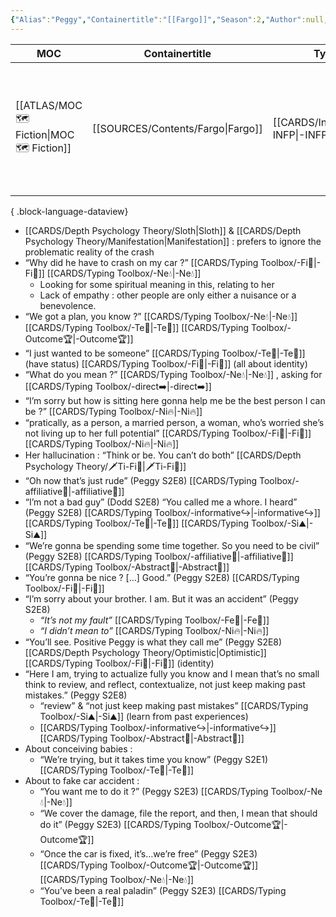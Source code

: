 ```yaml
---
{"Alias":"Peggy","Containertitle":"[[Fargo]]","Season":2,"Author":null,"Au_Type":null,"type":"[[-INFP]]","octogram":["[[UD👤⬅️]]","[[UF👤➡️]]"],"Cat":"fiction","Me_Cat":"watch 🎞️","Theme":null,"languague":"en","moc":"[[MOC 🗺️ Fiction]]","ref":"[Fargo (TV series) - Wikipedia](https://en.wikipedia.org/wiki/Fargo_(TV_series))","dg-publish":true,"permalink":"/cards/individuals/peggy-blomquist/","dgPassFrontmatter":true,"noteIcon":"1","created":"2023-04-17T10:27:35.720+02:00","updated":"2023-05-28T12:49:56.689+02:00"}
---
```


| MOC                                           | Containertitle                       | Type                                  | Octogram                                                                                                                            | Reference                                                                        |
| --------------------------------------------- | ------------------------------------ | ------------------------------------- | ----------------------------------------------------------------------------------------------------------------------------------- | -------------------------------------------------------------------------------- |
| [[ATLAS/MOC 🗺️ Fiction\|MOC 🗺️ Fiction]] | [[SOURCES/Contents/Fargo\|Fargo]] | [[CARDS/Individuals/-INFP\|-INFP]] | <ul><li>[[CARDS/Depth Psychology Theory/UD👤⬅️.md\\|UD👤⬅️]]</li><li>[[CARDS/Depth Psychology Theory/UF👤➡️.md\\|UF👤➡️]]</li></ul> | [Fargo (TV series) - Wikipedia](https://en.wikipedia.org/wiki/Fargo_(TV_series)) |

{ .block-language-dataview}
- [[CARDS/Depth Psychology Theory/Sloth\|Sloth]] & [[CARDS/Depth Psychology Theory/Manifestation\|Manifestation]] : prefers to ignore the problematic reality of the crash 
- “Why did he have to crash on my car ?” [[CARDS/Typing Toolbox/-Fi🧭\|-Fi🧭]] [[CARDS/Typing Toolbox/-Ne💧\|-Ne💧]] 
	- Looking for some spiritual meaning in this, relating to her 
	- Lack of empathy : other people are only either a nuisance or a benevolence. 
- “We got a plan, you know ?” [[CARDS/Typing Toolbox/-Ne💧\|-Ne💧]] [[CARDS/Typing Toolbox/-Te🏹\|-Te🏹]] [[CARDS/Typing Toolbox/-Outcome🏆\|-Outcome🏆]] 
- “I just wanted to be someone” [[CARDS/Typing Toolbox/-Te🏹\|-Te🏹]] (have status) [[CARDS/Typing Toolbox/-Fi🧭\|-Fi🧭]] (all about identity)
- “What do you mean ?” [[CARDS/Typing Toolbox/-Ne💧\|-Ne💧]] , asking for [[CARDS/Typing Toolbox/-direct➡️\|-direct➡️]] 
- “I’m sorry but how is sitting here gonna help me be the best person I can be ?”  [[CARDS/Typing Toolbox/-Ni🔥\|-Ni🔥]] 
- “pratically, as a person, a married person, a woman, who’s worried she’s not living up to her full potential” [[CARDS/Typing Toolbox/-Fi🧭\|-Fi🧭]] [[CARDS/Typing Toolbox/-Ni🔥\|-Ni🔥]] 
- Her hallucination : “Think or be. You can’t do both” [[CARDS/Depth Psychology Theory/🗡️Ti-Fi🧭\|🗡️Ti-Fi🧭]]
- “Oh now that’s just rude” (Peggy S2E8) [[CARDS/Typing Toolbox/-affiliative🐜\|-affiliative🐜]] 
- “I’m not a bad guy” (Dodd S2E8) “You called me a whore. I heard” (Peggy S2E8) [[CARDS/Typing Toolbox/-informative↪️\|-informative↪️]] [[CARDS/Typing Toolbox/-Te🏹\|-Te🏹]] [[CARDS/Typing Toolbox/-Si⛰️\|-Si⛰️]] 
- “We’re gonna be spending some time together. So you need to be civil” (Peggy S2E8) [[CARDS/Typing Toolbox/-affiliative🐜\|-affiliative🐜]] [[CARDS/Typing Toolbox/-Abstract🧲\|-Abstract🧲]] 
- “You’re gonna be nice ? […] Good.” (Peggy S2E8) [[CARDS/Typing Toolbox/-Fi🧭\|-Fi🧭]] 
- “I’m sorry about your brother. I am. But it was an accident” (Peggy S2E8)
	- *“It’s not my fault”* [[CARDS/Typing Toolbox/-Fe💉\|-Fe💉]] 
	- *“I didn’t mean to”* [[CARDS/Typing Toolbox/-Ni🔥\|-Ni🔥]]  
- “You’ll see. Positive Peggy is what they call me” (Peggy S2E8) [[CARDS/Depth Psychology Theory/Optimistic\|Optimistic]] [[CARDS/Typing Toolbox/-Fi🧭\|-Fi🧭]] (identity)
- “Here I am, trying to actualize fully you know and I mean that’s no small think to review, and reflect, contextualize, not just keep making past mistakes.” (Peggy S2E8) 
	- “review” & “not just keep making past mistakes” [[CARDS/Typing Toolbox/-Si⛰️\|-Si⛰️]] (learn from past experiences)
	- [[CARDS/Typing Toolbox/-informative↪️\|-informative↪️]] [[CARDS/Typing Toolbox/-Abstract🧲\|-Abstract🧲]]  
- About conceiving babies :
	- “We’re trying, but it takes time you know”  (Peggy S2E1) [[CARDS/Typing Toolbox/-Te🏹\|-Te🏹]]
- About to fake car accident : 
	- “You want me to do it ?” (Peggy S2E3) [[CARDS/Typing Toolbox/-Ne💧\|-Ne💧]] 
	- “We cover the damage, file the report, and then, I mean that should do it” (Peggy S2E3) [[CARDS/Typing Toolbox/-Outcome🏆\|-Outcome🏆]] 
	- “Once the car is fixed, it’s…we’re free” (Peggy S2E3) [[CARDS/Typing Toolbox/-Outcome🏆\|-Outcome🏆]] [[CARDS/Typing Toolbox/-Ne💧\|-Ne💧]] 
	- “You’ve been a real paladin” (Peggy S2E3) [[CARDS/Typing Toolbox/-Te🏹\|-Te🏹]]  